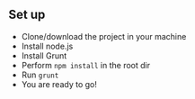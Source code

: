 ## Set up
* Clone/download the project in your machine
* Install node.js
* Install Grunt
* Perform `npm install` in the root dir
* Run `grunt`
* You are ready to go!